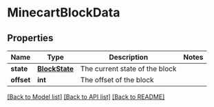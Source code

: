 # MinecartBlockData

## Properties
Name | Type | Description | Notes
------------ | ------------- | ------------- | -------------
**state** | [**BlockState**](BlockState.md) | The current state of the block | 
**offset** | **int** | The offset of the block | 

[[Back to Model list]](../README.md#documentation-for-models) [[Back to API list]](../README.md#documentation-for-api-endpoints) [[Back to README]](../README.md)


